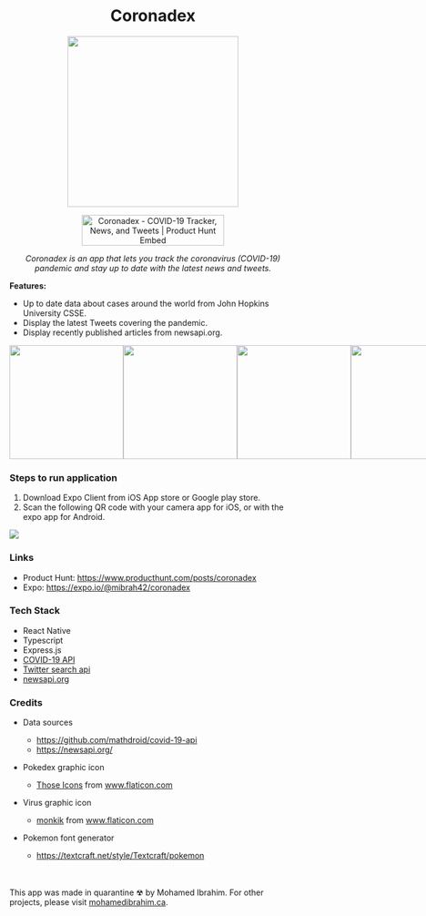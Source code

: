 <h1 align="center">Coronadex</h1>

<p align="center">
<img src="https://github.com/mibrah42/Coronadex/blob/master/assets/icon.png?raw=true" width="300"/>
</p>
<p align="center">
  <a href="https://www.producthunt.com/posts/coronadex?utm_source=badge-featured&utm_medium=badge&utm_souce=badge-coronadex" target="_blank"><img src="https://api.producthunt.com/widgets/embed-image/v1/featured.svg?post_id=188581&theme=dark" alt="Coronadex - COVID-19 Tracker, News, and Tweets | Product Hunt Embed" style="width: 250px; height: 54px;" width="200px"  /></a>
  </p>

<p align="center"><i>Coronadex is an app that lets you track the coronavirus (COVID-19) pandemic and stay up to date with the latest news and tweets.</i></p>


**Features:** 
- Up to date data about cases around the world from John Hopkins University CSSE.
- Display the latest Tweets covering the pandemic.
- Display recently published articles from newsapi.org.

<div style="display: flex;">
  <img src="https://github.com/mibrah42/Coronadex/blob/master/screenshots/home.png?raw=true" width="200" />
  <img src="https://github.com/mibrah42/Coronadex/blob/master/screenshots/countries.png?raw=true" width="200"/>
  <img src="https://github.com/mibrah42/Coronadex/blob/master/screenshots/tweets.png?raw=true" width="200"/>
  <img src="https://github.com/mibrah42/Coronadex/blob/master/screenshots/news.png?raw=true" width="200"/>
</div>

### Steps to run application
1. Download Expo Client from iOS App store or Google play store.
2. Scan the following QR code with your camera app for iOS, or with the expo app for Android. 

<img src="https://github.com/mibrah42/Coronadex/blob/master/screenshots/QRCode.png?raw=true"/>

### Links
- Product Hunt: https://www.producthunt.com/posts/coronadex
- Expo: https://expo.io/@mibrah42/coronadex

### Tech Stack
 - React Native
 - Typescript
 - Express.js
 - [COVID-19 API](https://github.com/mathdroid/covid-19-api)
 - [Twitter search api](https://developer.twitter.com/en/docs/tweets/search/api-reference/get-search-tweets)
 - [newsapi.org](https://newsapi.org/)

### Credits
 - Data sources
   - https://github.com/mathdroid/covid-19-api
   - https://newsapi.org/
 - Pokedex graphic icon
   - <a href="https://www.flaticon.com/authors/those-icons" title="Those Icons">Those Icons</a> from <a href="https://www.flaticon.com/" title="Flaticon"> www.flaticon.com</a>
 - Virus graphic icon
   - <a href="https://www.flaticon.com/authors/monkik" title="monkik">monkik</a> from <a href="https://www.flaticon.com/" title="Flaticon"> www.flaticon.com</a>
 - Pokemon font generator
   - https://textcraft.net/style/Textcraft/pokemon
   
   
   <br/>
   <br/>

This app was made in quarantine ☢ by Mohamed Ibrahim. For other projects, please visit [mohamedibrahim.ca](http://mohamedibrahim.ca).
